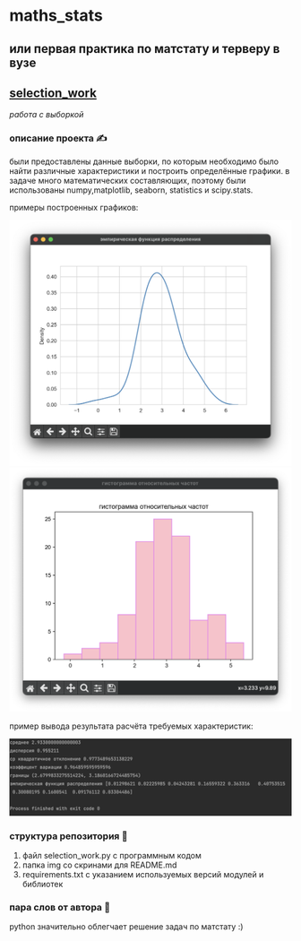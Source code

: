 # maths_stats
## или первая практика по матстату и терверу в вузе 
## [selection_work](https://github.com/kluchevsskay/maths_stats/blob/main/selection_work.py)

*работа с выборкой*

### описание проекта ✍️
были предоставлены данные выборки, по которым необходимо было найти различные характеристики и построить определённые графики. в задаче много математических составляющих, поэтому были использованы numpy,matplotlib, seaborn, statistics и scipy.stats. 

примеры построенных графиков:

![граф 1](https://github.com/kluchevsskay/maths_stats/blob/main/img/1.png)
![граф 2](https://github.com/kluchevsskay/maths_stats/blob/main/img/2.png)

пример вывода результата расчёта требуемых характеристик:

![резы](https://github.com/kluchevsskay/maths_stats/blob/main/img/3.png)




### структура репозитория 🤖

1) файл selection_work.py с программным кодом
2) папка img со скринами для README.md
3) requirements.txt с указанием используемых версий модулей и библиотек

### пара слов от автора 🤡

python значительно облегчает решение задач по матстату :)
